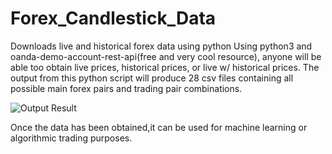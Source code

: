 # Forex_Candlestick_Data
Downloads live and historical forex data using python
Using python3 and oanda-demo-account-rest-api(free and very cool resource), anyone will be able too obtain 
live prices, historical prices, or live w/ historical prices. The output from this python script will produce 28
csv files containing all possible main forex pairs and trading pair combinations.

![Output Result](https://raw.githubusercontent.com/RetributionByRevenue/Forex_Candlestick_Data/master/Final%20Result.png)

Once the data has been obtained,it can be used for machine learning or algorithmic trading purposes. 
